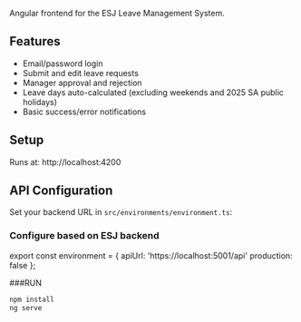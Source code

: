 Angular frontend for the ESJ Leave Management System.

## Features

- Email/password login
- Submit and edit leave requests
- Manager approval and rejection
- Leave days auto-calculated (excluding weekends and 2025 SA public holidays)
- Basic success/error notifications

## Setup

Runs at: http://localhost:4200

## API Configuration

Set your backend URL in `src/environments/environment.ts`:

### Configure based on ESJ backend

export const environment = {
apiUrl: 'https://localhost:5001/api'
production: false
};

###RUN

```bash
npm install
ng serve
```
